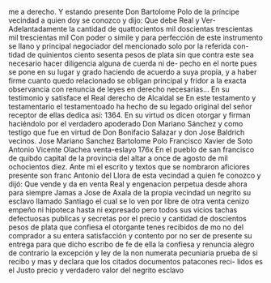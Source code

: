 me a derecho. Y estando presente Don Bartolome Polo de la príncipe vecindad a quien doy se conozco y dijo: Que debe Real y Ver-
Adelantadamente la cantidad de quattocientos mil doscientas trescientas mil trescientas mil
Con poder o simile y para perfección de este instrumento se
llano y principal negociador del mencionado solo por la referida con- tidad de quinientos ciento sesenta pesos de plata sin que contra este sea necesario hacer diligencia alguna de cuerda ni de- pecho en el norte pues se pone en su lugar y grado haciendo
de acuerdo a suya propia, y a haber firme cuanto quedo relacionado se obligan principal y fridor a la exacta observancia con renuncia de leyes en derecho necesarias... En su testimonio y satisface el Real derecho de Alcaldal se
En este testamento y testamentario el testamentoado ha hecho de su legado original del señor receptor de ellas dedica así: 1364. En su virtud os dicen otorgar y firman haciéndolo por el verdadero apoderado Don Mariano Sánchez y como testigo que fue en virtud de Don Bonifacio Salazar y don Jose Baldrich vecinos.
Jose Mariano Sanchez
Bartolome Polo
Francisco Xavier de Soto
Antonio Vicente Olachea
venta-eslayo 176x
En el pueblo de san francisco de quibdo
capital de la provincia
del altar a once de agosto de mil ochocientos
diez. Ante mi
el escrito y textos que se nombraron aficiores
presente son franc
Antonio del Llora de esta vecindad a quien fe conozco y dijó: Que vende y da en venta Real y engenacion perpetua desde ahora para siempre Jamas a Jose de Axala de la propia vecindad un negrito su esclavo llamado Santiago el cual se lo ven
por libre de otra venta cenizo empeño ni hipoteca hasta ni expresado pero todos sus vicios tachas defectuosas publicas y secretas por el precio y cantidad de doscientos pesos de plata que confiesa el otorgante tenes recibidos de mo
no del comprador a su entera satisfacción y contento por no ser de presente su entrega para que dicho escribo de fe de ella la confiesa y renuncia alegro de contrario la excepción y ley de la non numerata pecuniaria prueba de si recibo y mas
y declara que los citados documentos patacones reci- lidos es el Justo precio y verdadero valor del negrito esclavo